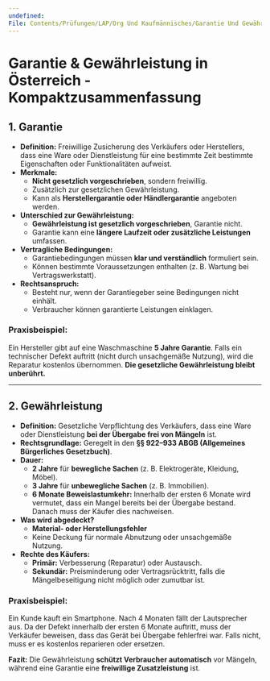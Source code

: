 ```yaml
---
undefined: 
File: Contents/Prüfungen/LAP/Org Und Kaufmännisches/Garantie Und Gewährleistung.md
---
```

# **Garantie & Gewährleistung in Österreich - Kompaktzusammenfassung**

## **1. Garantie**

- **Definition:** Freiwillige Zusicherung des Verkäufers oder Herstellers, dass eine Ware oder Dienstleistung für eine bestimmte Zeit bestimmte Eigenschaften oder Funktionalitäten aufweist.
- **Merkmale:**
    - **Nicht gesetzlich vorgeschrieben**, sondern freiwillig.
    - Zusätzlich zur gesetzlichen Gewährleistung.
    - Kann als **Herstellergarantie oder Händlergarantie** angeboten werden.
- **Unterschied zur Gewährleistung:**
    - **Gewährleistung ist gesetzlich vorgeschrieben**, Garantie nicht.
    - Garantie kann eine **längere Laufzeit oder zusätzliche Leistungen** umfassen.
- **Vertragliche Bedingungen:**
    - Garantiebedingungen müssen **klar und verständlich** formuliert sein.
    - Können bestimmte Voraussetzungen enthalten (z. B. Wartung bei Vertragswerkstatt).
- **Rechtsanspruch:**
    - Besteht nur, wenn der Garantiegeber seine Bedingungen nicht einhält.
    - Verbraucher können garantierte Leistungen einklagen.

### **Praxisbeispiel:**

Ein Hersteller gibt auf eine Waschmaschine **5 Jahre Garantie**. Falls ein technischer Defekt auftritt (nicht durch unsachgemäße Nutzung), wird die Reparatur kostenlos übernommen. **Die gesetzliche Gewährleistung bleibt unberührt.**

---

## **2. Gewährleistung**

- **Definition:** Gesetzliche Verpflichtung des Verkäufers, dass eine Ware oder Dienstleistung **bei der Übergabe frei von Mängeln** ist.
- **Rechtsgrundlage:** Geregelt in den **§§ 922–933 ABGB (Allgemeines Bürgerliches Gesetzbuch)**.
- **Dauer:**
    - **2 Jahre** für **bewegliche Sachen** (z. B. Elektrogeräte, Kleidung, Möbel).
    - **3 Jahre** für **unbewegliche Sachen** (z. B. Immobilien).
    - **6 Monate Beweislastumkehr:** Innerhalb der ersten 6 Monate wird vermutet, dass ein Mangel bereits bei der Übergabe bestand. Danach muss der Käufer dies nachweisen.
- **Was wird abgedeckt?**
    - **Material- oder Herstellungsfehler**
    - Keine Deckung für normale Abnutzung oder unsachgemäße Nutzung.
- **Rechte des Käufers:**
    - **Primär:** Verbesserung (Reparatur) oder Austausch.
    - **Sekundär:** Preisminderung oder Vertragsrücktritt, falls die Mängelbeseitigung nicht möglich oder zumutbar ist.

### **Praxisbeispiel:**

Ein Kunde kauft ein Smartphone. Nach 4 Monaten fällt der Lautsprecher aus. Da der Defekt innerhalb der ersten 6 Monate auftritt, muss der Verkäufer beweisen, dass das Gerät bei Übergabe fehlerfrei war. Falls nicht, muss er es kostenlos reparieren oder ersetzen.

**Fazit:** Die Gewährleistung **schützt Verbraucher automatisch** vor Mängeln, während eine Garantie eine **freiwillige Zusatzleistung** ist.